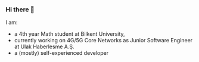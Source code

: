### Hi there 👋

I am:
* a 4th year Math student at Bilkent University,
* currently working on 4G/5G Core Networks as Junior Software Engineer at Ulak Haberlesme A.Ş.
* a (mostly) self-experienced developer


<!--
**umtdg/umtdg** is a ✨ _special_ ✨ repository because its `README.md` (this file) appears on your GitHub profile.

Here are some ideas to get you started:

- 🔭 I’m currently working on ...
- 🌱 I’m currently learning ...
- 👯 I’m looking to collaborate on ...
- 🤔 I’m looking for help with ...
- 💬 Ask me about ...
- 📫 How to reach me: ...
- 😄 Pronouns: ...
- ⚡ Fun fact: ...
-->
